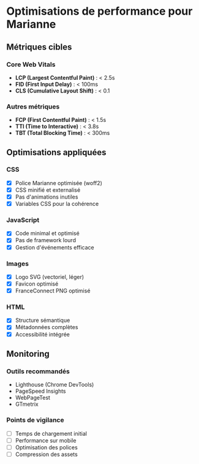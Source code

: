 # Optimisations de performance pour Marianne

## Métriques cibles

### Core Web Vitals
- **LCP (Largest Contentful Paint)** : < 2.5s
- **FID (First Input Delay)** : < 100ms  
- **CLS (Cumulative Layout Shift)** : < 0.1

### Autres métriques
- **FCP (First Contentful Paint)** : < 1.5s
- **TTI (Time to Interactive)** : < 3.8s
- **TBT (Total Blocking Time)** : < 300ms

## Optimisations appliquées

### CSS
- [x] Police Marianne optimisée (woff2)
- [x] CSS minifié et externalisé
- [x] Pas d'animations inutiles
- [x] Variables CSS pour la cohérence

### JavaScript
- [x] Code minimal et optimisé
- [x] Pas de framework lourd
- [x] Gestion d'événements efficace

### Images
- [x] Logo SVG (vectoriel, léger)
- [x] Favicon optimisé
- [x] FranceConnect PNG optimisé

### HTML
- [x] Structure sémantique
- [x] Métadonnées complètes
- [x] Accessibilité intégrée

## Monitoring

### Outils recommandés
- Lighthouse (Chrome DevTools)
- PageSpeed Insights
- WebPageTest
- GTmetrix

### Points de vigilance
- [ ] Temps de chargement initial
- [ ] Performance sur mobile
- [ ] Optimisation des polices
- [ ] Compression des assets 